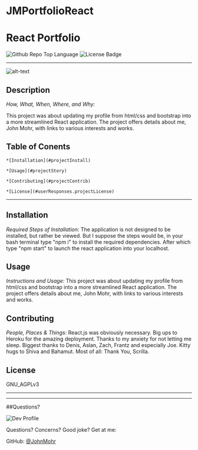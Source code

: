 # JMPortfolioReact

# React Portfolio

![Github Repo Top Language](https://img.shields.io/github/languages/top/JohnMohr/JMPortfolioReact?style=flat&logo=appveyor) 
![License Badge]('https://img.shields.io/badge/License-GNU_AGPLv3-brightgreen.svg')

***

![alt-text]("public\assets\JMReactHomework.gif")

## **Description**

*How, What, When, Where, and Why:*

This project was about updating my profile from html/css and bootstrap into a more streamlined React application. The project offers details about me, John Mohr, with links to various interests and works.

## Table of Conents
    *[Installation](#projectInstall)
    
    *[Usage](#projectStory)
    
    *[Contributing](#projectContrib)
    
    *[License](#userResponses.projectLicense)
    
***
## **Installation**

*Required Steps of Installation:*
The application is not designed to be installed, but rather be viewed. But I suppose the steps would be, in your bash terminal type "npm i" to install the required dependencies. After which type "npm start" to launch the react application into your localhost.



## **Usage**
    
*Instructions and Usage:*
This project was about updating my profile from html/css and bootstrap into a more streamlined React application. The project offers details about me, John Mohr, with links to various interests and works.



## **Contributing**
    
*People, Places & Things:*
React.js was obviously necessary. Big ups to Heroku for the amazing deployment. Thanks to my anxiety for not letting me sleep. Biggest thanks to Denis, Aslan, Zach, Frantz and especially Joe. Kitty hugs to Shiva and Bahamut. Most of all: Thank You,  Scrilla.



## **License**

GNU_AGPLv3



***
***


##Questions?

![Dev Profile](https://avatars.githubusercontent.com/u/74803311?v=4)

Questions? Concerns? Good joke? Get at me:

GitHub: [@JohnMohr](https://api.github.com/users/JohnMohr)

